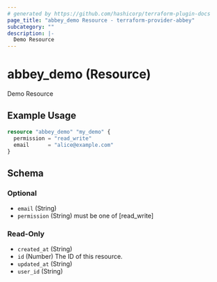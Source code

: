 ```yaml
---
# generated by https://github.com/hashicorp/terraform-plugin-docs
page_title: "abbey_demo Resource - terraform-provider-abbey"
subcategory: ""
description: |-
  Demo Resource
---
```


# abbey_demo (Resource)

Demo Resource

## Example Usage

```terraform
resource "abbey_demo" "my_demo" {
  permission = "read_write"
  email      = "alice@example.com"
}
```

<!-- schema generated by tfplugindocs -->
## Schema

### Optional

- `email` (String)
- `permission` (String) must be one of [read_write]

### Read-Only

- `created_at` (String)
- `id` (Number) The ID of this resource.
- `updated_at` (String)
- `user_id` (String)


